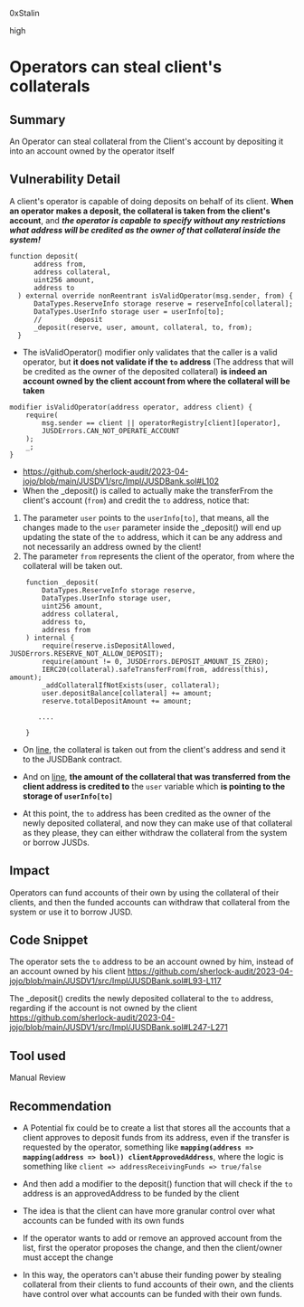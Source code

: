 0xStalin

high

# Operators can steal client's collaterals

## Summary
An Operator can steal collateral from the Client's account by depositing it into an account owned by the operator itself 

## Vulnerability Detail
A client's operator is capable of doing deposits on behalf of its client.
**When an operator makes a deposit, the collateral is taken from the client's account**, and _**the operator is capable to specify without any restrictions what address will be credited as the owner of that collateral inside the system!**_

```solidity
function deposit(
      address from,
      address collateral,
      uint256 amount,
      address to
  ) external override nonReentrant isValidOperator(msg.sender, from) {
      DataTypes.ReserveInfo storage reserve = reserveInfo[collateral];
      DataTypes.UserInfo storage user = userInfo[to];
      //        deposit
      _deposit(reserve, user, amount, collateral, to, from);
  }
```

- The isValidOperator() modifier only validates that the caller is a valid operator, but **it does not validate if the `to` address** (The address that will be credited as the owner of the deposited collateral) **is indeed an account owned by the client account from where the collateral will be taken**
```solidity
modifier isValidOperator(address operator, address client) {
    require(
        msg.sender == client || operatorRegistry[client][operator],
        JUSDErrors.CAN_NOT_OPERATE_ACCOUNT
    );
    _;
}
```

- https://github.com/sherlock-audit/2023-04-jojo/blob/main/JUSDV1/src/Impl/JUSDBank.sol#L102
- When the _deposit() is called to actually make the transferFrom the client's account (`from`) and credit the `to` address, notice that:

1. The parameter `user` points to the `userInfo[to]`, that means, all the changes made to the `user` parameter inside the _deposit() will end up updating the state of the `to` address, which it can be any address and not necessarily an address owned by the client!
2. The parameter `from` represents the client of the operator, from where the collateral will be taken out.

```solidity
    function _deposit(
        DataTypes.ReserveInfo storage reserve,
        DataTypes.UserInfo storage user,
        uint256 amount,
        address collateral,
        address to,
        address from
    ) internal {
        require(reserve.isDepositAllowed, JUSDErrors.RESERVE_NOT_ALLOW_DEPOSIT);
        require(amount != 0, JUSDErrors.DEPOSIT_AMOUNT_IS_ZERO);
        IERC20(collateral).safeTransferFrom(from, address(this), amount);
        _addCollateralIfNotExists(user, collateral);
        user.depositBalance[collateral] += amount;
        reserve.totalDepositAmount += amount;
        
       ....

    }
```
- On [line](https://github.com/sherlock-audit/2023-04-jojo/blob/main/JUSDV1/src/Impl/JUSDBank.sol#L257), the collateral is taken out from the client's address and send it to the JUSDBank contract.
- And on [line](https://github.com/sherlock-audit/2023-04-jojo/blob/main/JUSDV1/src/Impl/JUSDBank.sol#L259), **the amount of the collateral that was transferred from the client address is credited to** the `user` variable which **is pointing to the storage of `userInfo[to]`** 

- At this point, the `to` address has been credited as the owner of the newly deposited collateral, and now they can make use of that collateral as they please, they can either withdraw the collateral from the system or borrow JUSDs.

## Impact
Operators can fund accounts of their own by using the collateral of their clients, and then the funded accounts can withdraw that collateral from the system or use it to borrow JUSD.

## Code Snippet
The operator sets the `to` address to be an account owned by him, instead of an account owned by his client
https://github.com/sherlock-audit/2023-04-jojo/blob/main/JUSDV1/src/Impl/JUSDBank.sol#L93-L117

The _deposit() credits the newly deposited collateral to the `to` address, regarding if the account is not owned by the client
https://github.com/sherlock-audit/2023-04-jojo/blob/main/JUSDV1/src/Impl/JUSDBank.sol#L247-L271

## Tool used
Manual Review

## Recommendation
- A Potential fix could be to create a list that stores all the accounts that a client approves to deposit funds from its address, even if the transfer is requested by the operator, something like **`mapping(address => mapping(address => bool)) clientApprovedAddress`**, where the logic is something like  `client => addressReceivingFunds => true/false`

- And then add a modifier to the deposit() function that will check if the `to` address is an approvedAddress to be funded by the client

- The idea is that the client can have more granular control over what accounts can be funded with its own funds
- If the operator wants to add or remove an approved account from the list, first the operator proposes the change, and then the client/owner must accept the change
- In this way, the operators can't abuse their funding power by stealing collateral from their clients to fund accounts of their own, and the clients have control over what accounts can be funded with their own funds.




